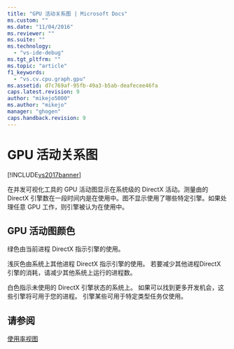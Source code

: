 ```yaml
---
title: "GPU 活动关系图 | Microsoft Docs"
ms.custom: ""
ms.date: "11/04/2016"
ms.reviewer: ""
ms.suite: ""
ms.technology: 
  - "vs-ide-debug"
ms.tgt_pltfrm: ""
ms.topic: "article"
f1_keywords: 
  - "vs.cv.cpu.graph.gpu"
ms.assetid: d7c769af-95fb-49a3-b5ab-deafecee46fa
caps.latest.revision: 9
author: "mikejo5000"
ms.author: "mikejo"
manager: "ghogen"
caps.handback.revision: 9
---
```

# GPU 活动关系图
[!INCLUDE[vs2017banner](../code-quality/includes/vs2017banner.md)]

在并发可视化工具的 GPU 活动图显示在系统级的 DirectX 活动。测量由的 DirectX 引擎数在一段时间内是在使用中。图不显示使用了哪些特定引擎。如果处理任意 GPU 工作，则引擎被认为在使用中。  
  
## GPU 活动图颜色  
 绿色由当前进程 DirectX 指示引擎的使用。  
  
 浅灰色由系统上其他进程 DirectX 指示引擎的使用。  若要减少其他进程DirectX 引擎的消耗，请减少其他系统上运行的进程数。  
  
 白色指示未使用的 DirectX 引擎状态的系统上。  如果可以找到更多开发机会，这些引擎将可用于您的进程。  引擎某些可用于特定类型任务仅使用。  
  
## 请参阅  
 [使用率视图](../profiling/utilization-view.md)